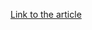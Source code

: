 [Link to the article](https://www.akamai.com/blog/security-research/akamai-perspective-patch-tuesday-september-2023)
